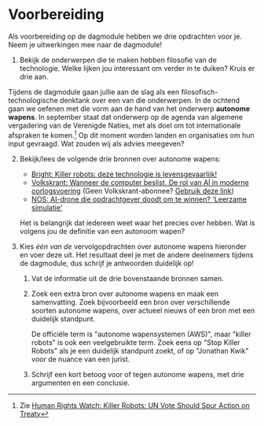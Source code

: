# Voorbereiding

Als voorbereiding op de dagmodule hebben we drie opdrachten voor je. Neem je uitwerkingen mee naar de dagmodule!

1. Bekijk de onderwerpen die te maken hebben filosofie van de technologie. Welke lijken jou interessant om verder in te duiken? Kruis er drie aan.

Tijdens de dagmodule gaan jullie aan de slag als een filosofisch-technologische denktank over een van die onderwerpen. In de ochtend gaan we oefenen met die vorm aan de hand van het onderwerp **autonome wapens**. In september staat dat onderwerp op de agenda van algemene vergadering van de Verenigde Naties, met als doel om tot internationale afspraken te komen.[^hrw-un] Op dit moment worden landen en organisaties om hun input gevraagd. Wat zouden wij als advies meegeven?

2. Bekijk/lees de volgende drie bronnen over autonome wapens:

   - [Bright: Killer robots: deze technologie is levensgevaarlijk!](https://www.youtube.com/watch?v=ijom1wElgTw)
   - [Volkskrant: Wanneer de computer beslist. De rol van AI in moderne oorlogsvoering](https://www.volkskrant.nl/kijkverder/v/2024/ai-mengt-zich-in-de-strijd-hoe-verandert-oorlogsvoering-door-kunstmatige-intelligentie~v1026799/) (Geen Volkskrant-abonnee? [Gebruik deze link](https://web.archive.org/web/20240303000444/https://www.volkskrant.nl/kijkverder/v/2024/ai-mengt-zich-in-de-strijd-hoe-verandert-oorlogsvoering-door-kunstmatige-intelligentie~v1026799/))
   - [NOS: AI-drone die opdrachtgever doodt om te winnen? 'Leerzame simulatie'](https://nos.nl/artikel/2477435-ai-drone-die-opdrachtgever-doodt-om-te-winnen-leerzame-simulatie)

   Het is belangrijk dat iedereen weet waar het precies over hebben. Wat is volgens jou de definitie van een autonoom wapen?

3. Kies *één van de* vervolgopdrachten over autonome wapens hieronder en voer deze uit. Het resultaat deel je met de andere deelnemers tijdens de dagmodule, dus schrijf je antwoorden duidelijk op!

   1. Vat de informatie uit de drie bovenstaande bronnen samen.

   2. Zoek een extra bron over autonome wapens en maak een samenvatting. Zoek bijvoorbeeld een bron over verschillende soorten autonome wapens, over actueel nieuws of een bron met een duidelijk standpunt.

      De officiële term is "autonome wapensystemen (AWS)", maar "killer robots" is ook een veelgebruikte term. Zoek eens op "Stop Killer Robots" als je een duidelijk standpunt zoekt, of op "Jonathan Kwik" voor de nuance van een jurist.

   3. Schrijf een kort betoog voor of tegen autonome wapens, met drie argumenten en een conclusie.

[^hrw-un]: Zie [Human Rights Watch: Killer Robots: UN Vote Should Spur Action on Treaty](https://www.hrw.org/news/2024/01/03/killer-robots-un-vote-should-spur-action-treaty)
